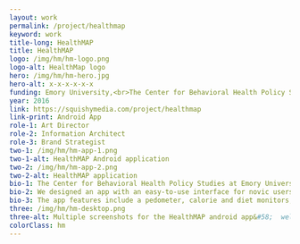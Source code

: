 ```yaml
---
layout: work
permalink: /project/healthmap
keyword: work
title-long: HealthMAP
title: HealthMAP
logo: /img/hm/hm-logo.png
logo-alt: HealthMap logo
hero: /img/hm/hm-hero.jpg
hero-alt: x-x-x-x-x-x
funding: Emory University,<br>The Center for Behavioral Health Policy Studies
year: 2016
link: https://squishymedia.com/project/healthmap
link-print: Android App
role-1: Art Director
role-2: Information Architect
role-3: Brand Strategist
two-1: /img/hm/hm-app-1.png
two-1-alt: HealthMAP Android application
two-2: /img/hm/hm-app-2.png
two-2-alt: HealthMAP application
bio-1: The Center for Behavioral Health Policy Studies at Emory University wanted to research study participants’ activity levels and assist with nutrition education, so we built an Android app they could distribute to participants.
bio-2: We designed an app with an easy-to-use interface for novic users in order to track participant activity and weightloss, provide healthy eating tips, and facilitate interaction with a health coach. 
bio-3: The app features include a pedometer, calorie and diet monitors, daily milestones, congratulatory notifications, and food choice education.
three: /img/hm/hm-desktop.png
three-alt: Multiple screenshots for the HealthMAP android app&#58;  welcome screen, alert modal, dash diet tips screen, my daily weight screen.
colorClass: hm
---
```


